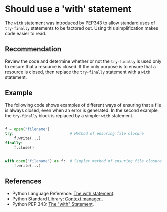 # Should use a 'with' statement
The `with` statement was introduced by PEP343 to allow standard uses of `try-finally` statements to be factored out. Using this simplification makes code easier to read.


## Recommendation
Review the code and determine whether or not the `try-finally` is used only to ensure that a resource is closed. If the only purpose is to ensure that a resource is closed, then replace the `try-finally` statement with a `with` statement.


## Example
The following code shows examples of different ways of ensuring that a file is always closed, even when an error is generated. In the second example, the `try-finally` block is replaced by a simpler `with` statement.


```python

f = open("filename")
try:                         # Method of ensuring file closure
    f.write(...)
finally:
    f.close()


with open("filename") as f:  # Simpler method of ensuring file closure
    f.write(...)
```

## References
* Python Language Reference: [The with statement](http://docs.python.org/reference/compound_stmts.html#the-with-statement).
* Python Standard Library: [Context manager ](http://docs.python.org/library/stdtypes.html#context-manager-types).
* Python PEP 343: [The "with" Statement](http://www.python.org/dev/peps/pep-0343).
